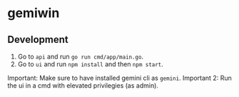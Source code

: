 # gemiwin

## Development

1. Go to `api` and run `go run cmd/app/main.go`.
2. Go to `ui` and run `npm install` and then `npm start`.

Important: Make sure to have installed gemini cli as `gemini`.
Important 2: Run the ui in a cmd with elevated privilegies (as admin).
